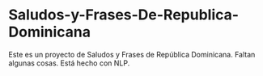 # Saludos-y-Frases-De-Republica-Dominicana
Este es un proyecto de Saludos y Frases de República Dominicana. Faltan algunas cosas. Está hecho con NLP.
